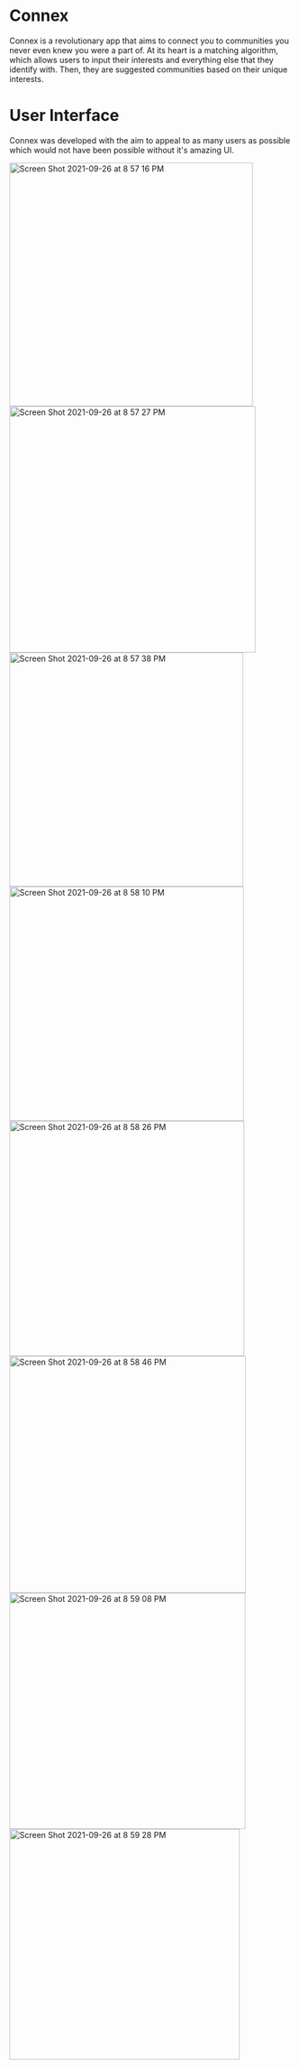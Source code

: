 # Connex
Connex is a revolutionary app that aims to connect you to communities you never even knew you were a part of. At its heart is a matching algorithm, which allows users to input their interests and everything else that they identify with. Then, they are suggested communities based on their unique interests.

# User Interface
Connex was developed with the aim to appeal to as many users as possible which would not have been possible without it's amazing UI.

<img width="432" alt="Screen Shot 2021-09-26 at 8 57 16 PM" src="https://user-images.githubusercontent.com/37068167/134843359-cceff7bc-e73e-4d0f-83ed-48f6a5501085.png">
<img width="437" alt="Screen Shot 2021-09-26 at 8 57 27 PM" src="https://user-images.githubusercontent.com/37068167/134843372-70508d98-4ce3-4be2-ad96-b44fc6328c4d.png">
<img width="415" alt="Screen Shot 2021-09-26 at 8 57 38 PM" src="https://user-images.githubusercontent.com/37068167/134843381-bcbefeed-3f90-4e66-a368-a0ca11d0ee0e.png">
<img width="416" alt="Screen Shot 2021-09-26 at 8 58 10 PM" src="https://user-images.githubusercontent.com/37068167/134843414-5197932c-217d-4d97-8fdf-eb9c2f88bcbf.png">
<img width="417" alt="Screen Shot 2021-09-26 at 8 58 26 PM" src="https://user-images.githubusercontent.com/37068167/134843428-0f624c0a-1b9f-4f6e-a5df-cb28d1e17ff8.png">
<img width="420" alt="Screen Shot 2021-09-26 at 8 58 46 PM" src="https://user-images.githubusercontent.com/37068167/134843450-9a517357-b8b2-49ad-88a4-793b4f281c5a.png">
<img width="419" alt="Screen Shot 2021-09-26 at 8 59 08 PM" src="https://user-images.githubusercontent.com/37068167/134843481-7abd8927-90bf-46a3-91a1-f1a2771c392f.png">
<img width="409" alt="Screen Shot 2021-09-26 at 8 59 28 PM" src="https://user-images.githubusercontent.com/37068167/134843519-875944e8-4ea4-4bb8-962d-d2a71cda7bdc.png">
